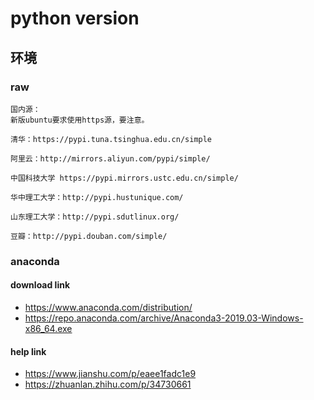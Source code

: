 # python version
## 环境

### raw

```
国内源：
新版ubuntu要求使用https源，要注意。

清华：https://pypi.tuna.tsinghua.edu.cn/simple

阿里云：http://mirrors.aliyun.com/pypi/simple/

中国科技大学 https://pypi.mirrors.ustc.edu.cn/simple/

华中理工大学：http://pypi.hustunique.com/

山东理工大学：http://pypi.sdutlinux.org/ 

豆瓣：http://pypi.douban.com/simple/
```

### anaconda
#### download link 
* https://www.anaconda.com/distribution/
* https://repo.anaconda.com/archive/Anaconda3-2019.03-Windows-x86_64.exe

#### help link
* https://www.jianshu.com/p/eaee1fadc1e9
* https://zhuanlan.zhihu.com/p/34730661